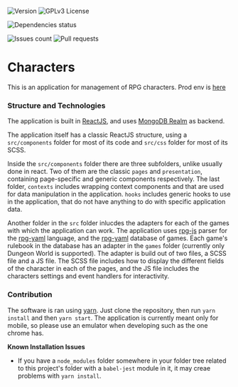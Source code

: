 ![Version](https://img.shields.io/github/package-json/v/idanstark42/dw-characters)
![GPLv3 License](https://img.shields.io/badge/License-GPL%20v3-yellow.svg)

![Dependencies status](https://img.shields.io/david/idanstark42/dw-characters)

![Issues count](https://img.shields.io/github/issues/idanstark42/dw-characters)
![Pull requests](https://img.shields.io/github/issues-pr-raw/idanstark42/dw-characters?label=pull%20requests)

# Characters
This is an application for management of RPG characters.
Prod env is [here](https://characters.rpg-apps.xyz)

### Structure and Technologies
The application is built in [ReactJS](https://reactjs.org/), and uses [MongoDB Realm](https://www.mongodb.com/realm/lp?utm_content=rlsapostreg&utm_source=google&utm_campaign=gs_emea_rlsamulti_search_brand_dsa_atlas_desktop_rlsa_postreg&utm_term=&utm_medium=cpc_paid_search&utm_ad=&utm_ad_campaign_id=14412646473&adgroup=131761130532&gclid=CjwKCAiA6seQBhAfEiwAvPqu11G3bb1EEN5XPMvnmS_s236EvB3qBJuR7uiq00fp51p8oDQH6s7RUxoC3CoQAvD_BwE) as backend.

The application itself has a classic ReactJS structure, using a `src/components` folder for most of its code and `src/css` folder for most of its SCSS.

Inside the `src/components` folder there are three subfolders, unlike usually done in react. Two of them are the classic `pages` and `presentation`, containing page-specific and generic components respectively. The last folder, `contexts` includes wrapping context components and that are used for data manipulation in the application. `hooks` includes generic hooks to use in the application, that do not have anything to do with specific application data.

Another folder in the `src` folder inlucdes the adapters for each of the games with which the application can work. The application uses [rpg-js](https://github.com/rpg-apps/rpg-js/) parser for the [rpg-yaml](https://github.com/rpg-apps/rpg-yaml) language, and the [rpg-yaml](https://github.com/rpg-apps/rpg-yaml/tree/master/games) database of games.
Each game's rulebook in the database has an adapter in the `games` folder (currently only Dungeon World is supported). The adapter is build out of two files, a SCSS file and a JS file. The SCSS file includes how to display the different fields of the character in each of the pages, and the JS file includes the characters settings and event handlers for interactivity.

### Contribution
The software is ran using [yarn](https://yarnpkg.com/).
Just clone the repository, then run `yarn install` and then `yarn start`.
The application is currently meant only for mobile, so please use an emulator when developing such as the one chrome has.

**Known Installation Issues**
* If you have a `node_modules` folder somewhere in your folder tree related to this project's folder with a `babel-jest` module in it, it may creae problems with `yarn install`.

